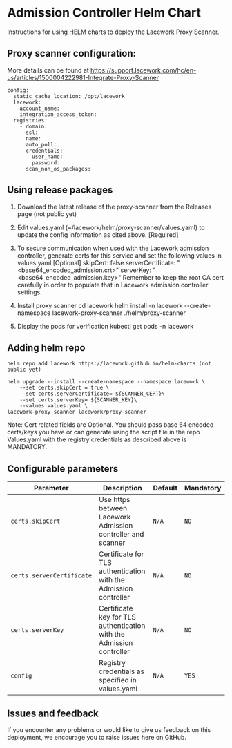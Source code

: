 # Admission Controller Helm Chart

Instructions for using HELM charts to deploy the Lacework Proxy Scanner.

## Proxy scanner configuration: 
More details can be found at https://support.lacework.com/hc/en-us/articles/1500004222981-Integrate-Proxy-Scanner
```
config:
  static_cache_location: /opt/lacework
  lacework:
    account_name: 
    integration_access_token: 
  registries:
    - domain: 
      ssl: 
      name: 
      auto_poll: 
      credentials:
        user_name: 
        password:
      scan_non_os_packages:
```
## Using release packages

1. Download the latest release of the proxy-scanner from the Releases page (not public yet)

2. Edit values.yaml (~/lacework/helm/proxy-scanner/values.yaml) to update the config information as cited above. [Required]
      
3. To secure communication when used with the Lacework admission controller, 
   generate certs for this service and set the following values in values.yaml [Optional]
   skipCert: false
   serverCertificate: "<base64_encoded_admission.crt>"
   serverKey: "<base64_encoded_admission.key>"
   Remember to keep the root CA cert carefully in order to populate that in Lacework admission controller settings.

4. Install proxy scanner
   cd lacework
   helm install -n lacework --create-namespace lacework-proxy-scanner ./helm/proxy-scanner

5. Display the pods for verification
   kubectl get pods -n lacework
   
## Adding helm repo
```
helm repo add lacework https://lacework.github.io/helm-charts (not public yet) 

helm upgrade --install --create-namespace --namespace lacework \
    --set certs.skipCert = true \
    --set certs.serverCertificate= ${SCANNER_CERT}\
    --set certs.serverKey= ${SCANNER_KEY}\
    --values values.yaml \
lacework-proxy-scanner lacework/proxy-scanner
```
Note:
Cert related fields are Optional.
You should pass base 64 encoded certs/keys you have or can generate using the script file in the repo
Values.yaml with the registry credentials as described above is MANDATORY.

## Configurable parameters

| Parameter                         | Description                                                                 | Default                   | Mandatory               |
| --------------------------------- | --------------------------------------------------------------------------- | ------------------------- | ----------------------- |
| `certs.skipCert`                  | Use https between Lacework Admission controller and scanner                 | `N/A`                     | `NO`                   |
| `certs.serverCertificate`         | Certificate for TLS authentication with the Admission controller            | `N/A`                     | `NO`                   |
| `certs.serverKey`                 | Certificate key for TLS authentication with the Admission controller        | `N/A`                     | `NO`                   |
| `config`                          | Registry credentials as specified in values.yaml                            | `N/A  `                   | `YES`                   |

## Issues and feedback

If you encounter any problems or would like to give us feedback on this deployment, we encourage you to raise issues here on GitHub.